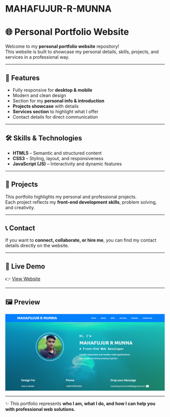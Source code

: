 # MAHAFUJUR-R-MUNNA
# 🌐 Personal Portfolio Website  

Welcome to my **personal portfolio website** repository!  
This website is built to showcase my personal details, skills, projects, and services in a professional way.  

---

## 🚀 Features  
- Fully responsive for **desktop & mobile**  
- Modern and clean design  
- Section for my **personal info & introduction**  
- **Projects showcase** with details  
- **Services section** to highlight what I offer  
- Contact details for direct communication  

---

## 🛠️ Skills & Technologies  
- **HTML5** – Semantic and structured content  
- **CSS3** – Styling, layout, and responsiveness  
- **JavaScript (JS)** – Interactivity and dynamic features  

---

## 📂 Projects  
This portfolio highlights my personal and professional projects.  
Each project reflects my **front-end development skills**, problem solving, and creativity.  

---

## 📞 Contact  
If you want to **connect, collaborate, or hire me**, you can find my contact details directly on the website.  

---

## 🔗 Live Demo  
👉 [View Website](https://mahafujur80.github.io/MAHAFUJUR-R-MUNNA/)  

---

## 🖼️ Preview  
![Website Preview](./IMG/demu-web-img.PNG)  

---

✨ This portfolio represents **who I am, what I do, and how I can help you with professional web solutions.**  

